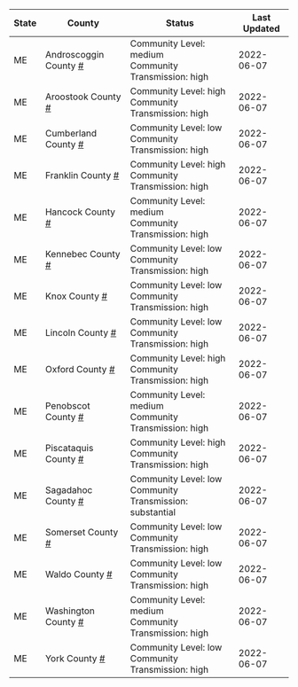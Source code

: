 State | County | Status | Last Updated
--- | --- | --- | --- 
ME | Androscoggin County <a href="#androscoggin_county">#</a> | <a name="androscoggin_county"></a>Community Level: medium<br/>Community Transmission: high | 2022-06-07
ME | Aroostook County <a href="#aroostook_county">#</a> | <a name="aroostook_county"></a>Community Level: high<br/>Community Transmission: high | 2022-06-07
ME | Cumberland County <a href="#cumberland_county">#</a> | <a name="cumberland_county"></a>Community Level: low<br/>Community Transmission: high | 2022-06-07
ME | Franklin County <a href="#franklin_county">#</a> | <a name="franklin_county"></a>Community Level: high<br/>Community Transmission: high | 2022-06-07
ME | Hancock County <a href="#hancock_county">#</a> | <a name="hancock_county"></a>Community Level: medium<br/>Community Transmission: high | 2022-06-07
ME | Kennebec County <a href="#kennebec_county">#</a> | <a name="kennebec_county"></a>Community Level: low<br/>Community Transmission: high | 2022-06-07
ME | Knox County <a href="#knox_county">#</a> | <a name="knox_county"></a>Community Level: low<br/>Community Transmission: high | 2022-06-07
ME | Lincoln County <a href="#lincoln_county">#</a> | <a name="lincoln_county"></a>Community Level: low<br/>Community Transmission: high | 2022-06-07
ME | Oxford County <a href="#oxford_county">#</a> | <a name="oxford_county"></a>Community Level: high<br/>Community Transmission: high | 2022-06-07
ME | Penobscot County <a href="#penobscot_county">#</a> | <a name="penobscot_county"></a>Community Level: medium<br/>Community Transmission: high | 2022-06-07
ME | Piscataquis County <a href="#piscataquis_county">#</a> | <a name="piscataquis_county"></a>Community Level: high<br/>Community Transmission: high | 2022-06-07
ME | Sagadahoc County <a href="#sagadahoc_county">#</a> | <a name="sagadahoc_county"></a>Community Level: low<br/>Community Transmission: substantial | 2022-06-07
ME | Somerset County <a href="#somerset_county">#</a> | <a name="somerset_county"></a>Community Level: low<br/>Community Transmission: high | 2022-06-07
ME | Waldo County <a href="#waldo_county">#</a> | <a name="waldo_county"></a>Community Level: low<br/>Community Transmission: high | 2022-06-07
ME | Washington County <a href="#washington_county">#</a> | <a name="washington_county"></a>Community Level: medium<br/>Community Transmission: high | 2022-06-07
ME | York County <a href="#york_county">#</a> | <a name="york_county"></a>Community Level: low<br/>Community Transmission: high | 2022-06-07
